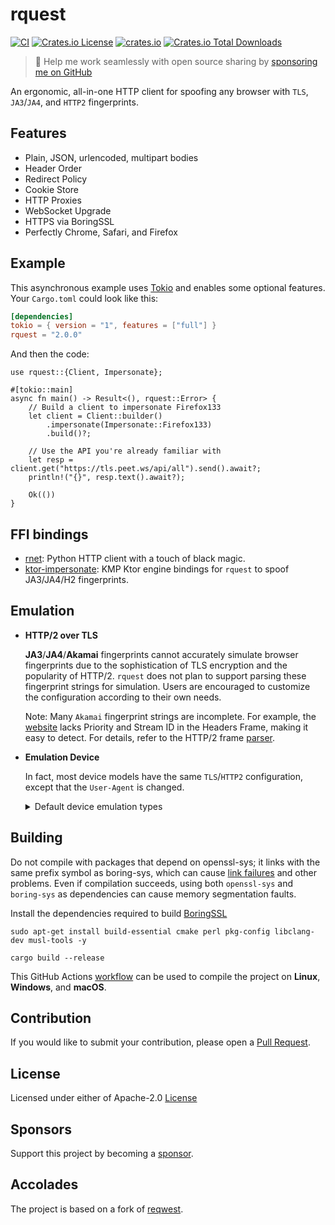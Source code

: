 # rquest

[![CI](https://github.com/0x676e67/rquest/actions/workflows/ci.yml/badge.svg)](https://github.com/0x676e67/rquest/actions/workflows/ci.yml)
[![Crates.io License](https://img.shields.io/crates/l/rquest)](./LICENSE)
[![crates.io](https://img.shields.io/crates/v/rquest.svg)](https://crates.io/crates/rquest)
[![Crates.io Total Downloads](https://img.shields.io/crates/d/rquest)](https://crates.io/crates/rquest)

> 🚀 Help me work seamlessly with open source sharing by [sponsoring me on GitHub](https://github.com/0x676e67/0x676e67/blob/main/SPONSOR.md)

An ergonomic, all-in-one HTTP client for spoofing any browser with `TLS`, `JA3`/`JA4`, and `HTTP2` fingerprints.

## Features

- Plain, JSON, urlencoded, multipart bodies
- Header Order
- Redirect Policy
- Cookie Store
- HTTP Proxies
- WebSocket Upgrade
- HTTPS via BoringSSL
- Perfectly Chrome, Safari, and Firefox

## Example

This asynchronous example uses [Tokio](https://tokio.rs) and enables some optional features. Your `Cargo.toml` could look like this:

```toml
[dependencies]
tokio = { version = "1", features = ["full"] }
rquest = "2.0.0"
```

And then the code:

```rust,no_run
use rquest::{Client, Impersonate};

#[tokio::main]
async fn main() -> Result<(), rquest::Error> {
    // Build a client to impersonate Firefox133
    let client = Client::builder()
        .impersonate(Impersonate::Firefox133)
        .build()?;

    // Use the API you're already familiar with
    let resp = client.get("https://tls.peet.ws/api/all").send().await?;
    println!("{}", resp.text().await?);

    Ok(())
}
```

## FFI bindings

- [rnet](https://github.com/0x676e67/rnet): Python HTTP client with a touch of black magic.
- [ktor-impersonate](https://github.com/rushiiMachine/ktor-impersonate): KMP Ktor engine bindings for `rquest` to spoof JA3/JA4/H2 fingerprints.

## Emulation

- **HTTP/2 over TLS**

  **JA3**/**JA4**/**Akamai** fingerprints cannot accurately simulate browser fingerprints due to the sophistication of TLS encryption and the popularity of HTTP/2. `rquest` does not plan to support parsing these fingerprint strings for simulation. Users are encouraged to customize the configuration according to their own needs.

  Note: Many `Akamai` fingerprint strings are incomplete. For example, the [website](https://tls.peet.ws/api/all) lacks Priority and Stream ID in the Headers Frame, making it easy to detect. For details, refer to the HTTP/2 frame [parser](https://github.com/0x676e67/pingly/blob/main/src/track/inspector/http2.rs).

- **Emulation Device**

  In fact, most device models have the same `TLS`/`HTTP2` configuration, except that the `User-Agent` is changed.

    <details>

    <summary>Default device emulation types</summary>

  - **Chrome**

    `Chrome100`，`Chrome101`，`Chrome104`，`Chrome105`，`Chrome106`，`Chrome107`，`Chrome108`，`Chrome109`，`Chrome114`，`Chrome116`，`Chrome117`，`Chrome118`，`Chrome119`，`Chrome120`，`Chrome123`，`Chrome124`，`Chrome126`，`Chrome127`，`Chrome128`，`Chrome129`，`Chrome130`，`Chrome131`，`Chrome132`，`Chrome133`

  - **Edge**

    `Edge101`，`Edge122`，`Edge127`，`Edge131`

  - **Safari**

    `SafariIos17_2`，`SafariIos17_4_1`，`SafariIos16_5`，`Safari15_3`，`Safari15_5`，`Safari15_6_1`，`Safari16`，`Safari16_5`，`Safari17_0`，`Safari17_2_1`，`Safari17_4_1`，`Safari17_5`，`Safari18`，`SafariIPad18`, `Safari18_2`, `Safari18_1_1`

  - **OkHttp**

    `OkHttp3_9`，`OkHttp3_11`，`OkHttp3_13`，`OkHttp3_14`，`OkHttp4_9`，`OkHttp4_10`，`OkHttp5`

  - **Firefox**

    `Firefox109`, `Firefox117`, `Firefox128`, `Firefox133`

    </details>

## Building

Do not compile with packages that depend on openssl-sys; it links with the same prefix symbol as boring-sys, which can cause [link failures](https://github.com/cloudflare/boring/issues/197) and other problems. Even if compilation succeeds, using both `openssl-sys` and `boring-sys` as dependencies can cause memory segmentation faults.

Install the dependencies required to build [BoringSSL](https://github.com/google/boringssl/blob/master/BUILDING.md#build-prerequisites)

```shell
sudo apt-get install build-essential cmake perl pkg-config libclang-dev musl-tools -y

cargo build --release
```

This GitHub Actions [workflow](https://github.com/0x676e67/rquest/blob/main/.github/compilation-guide/build.yml) can be used to compile the project on **Linux**, **Windows**, and **macOS**.

## Contribution

If you would like to submit your contribution, please open a [Pull Request](https://github.com/0x676e67/rquest/pulls).

## License

Licensed under either of Apache-2.0 [License](LICENSE)

## Sponsors
Support this project by becoming a [sponsor](https://github.com/0x676e67/0x676e67/blob/main/SPONSOR.md).

## Accolades

The project is based on a fork of [reqwest](https://github.com/seanmonstar/reqwest).
